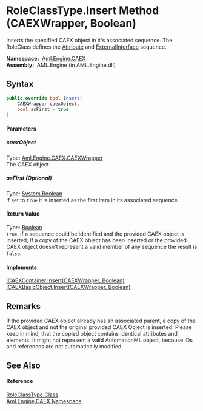 RoleClassType.Insert Method (CAEXWrapper, Boolean)
==================================================
Inserts the specified CAEX object in it's associated sequence. The RoleClass defines the [Attribute][1] and [ExternalInterface][2] sequence.

  **Namespace:**  [Aml.Engine.CAEX][3]  
  **Assembly:**  AML.Engine (in AML.Engine.dll)

Syntax
------

```csharp
public override bool Insert(
	CAEXWrapper caexObject,
	bool asFirst = true
)
```

#### Parameters

##### *caexObject*
Type: [Aml.Engine.CAEX.CAEXWrapper][4]  
The CAEX object.

##### *asFirst* (Optional)
Type: [System.Boolean][5]  
 if set to `true` it is inserted as the first item in its associated sequence.

#### Return Value
Type: [Boolean][5]  
`true`, if a sequence could be identified and the provided CAEX object is inserted; If a copy of the CAEX object has been inserted or the provided CAEX object doesn't represent a valid member of any sequence the result is `false`. 
#### Implements
[ICAEXContainer.Insert(CAEXWrapper, Boolean)][6]  
[ICAEXBasicObject.Insert(CAEXWrapper, Boolean)][7]  


Remarks
-------
 If the provided CAEX object already has an associated parent, a copy of the CAEX object and not the original provided CAEX Object is inserted. Please keep in mind, that the copied object contains identical attributes and elements. It might not represent a valid AutomationML object, because IDs and references are not automatically modified. 

See Also
--------

#### Reference
[RoleClassType Class][8]  
[Aml.Engine.CAEX Namespace][3]  

[1]: Attribute.md
[2]: ExternalInterface.md
[3]: ../README.md
[4]: ../CAEXWrapper/README.md
[5]: https://docs.microsoft.com/dotnet/api/system.boolean
[6]: ../ICAEXContainer/Insert.md
[7]: ../ICAEXBasicObject/Insert.md
[8]: README.md
[9]: https://www.automationml.org
[10]: ../../icons/logoShade.png